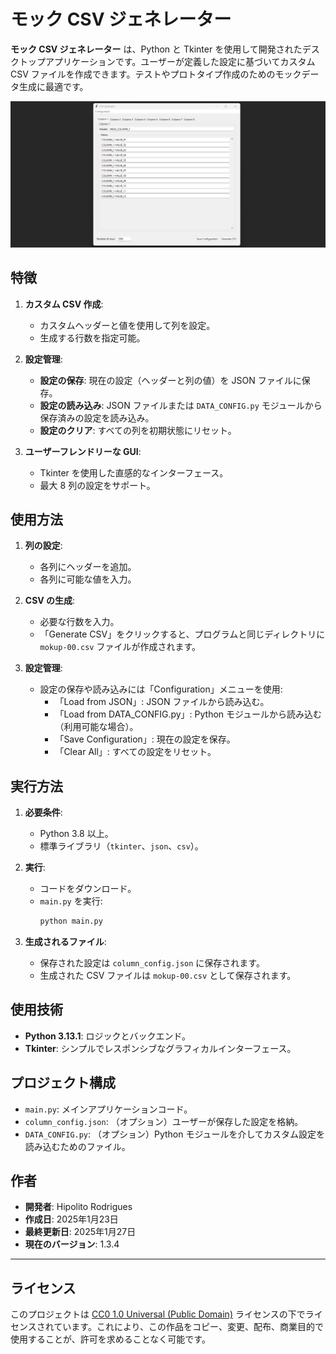 # モック CSV ジェネレーター

**モック CSV ジェネレーター** は、Python と Tkinter を使用して開発されたデスクトップアプリケーションです。ユーザーが定義した設定に基づいてカスタム CSV ファイルを作成できます。テストやプロトタイプ作成のためのモックデータ生成に最適です。

![alt text](https://github.com/hipolitorodrigues/mock_csv_generator/blob/88853b15db5302aba301f4e70edf7a7e2503a11f/assets/images/sampling.png)

## 特徴

1. **カスタム CSV 作成**:
   - カスタムヘッダーと値を使用して列を設定。
   - 生成する行数を指定可能。

2. **設定管理**:
   - **設定の保存**: 現在の設定（ヘッダーと列の値）を JSON ファイルに保存。
   - **設定の読み込み**: JSON ファイルまたは `DATA_CONFIG.py` モジュールから保存済みの設定を読み込み。
   - **設定のクリア**: すべての列を初期状態にリセット。

3. **ユーザーフレンドリーな GUI**:
   - Tkinter を使用した直感的なインターフェース。
   - 最大 8 列の設定をサポート。

## 使用方法

1. **列の設定**:
   - 各列にヘッダーを追加。
   - 各列に可能な値を入力。

2. **CSV の生成**:
   - 必要な行数を入力。
   - 「Generate CSV」をクリックすると、プログラムと同じディレクトリに `mokup-00.csv` ファイルが作成されます。

3. **設定管理**:
   - 設定の保存や読み込みには「Configuration」メニューを使用:
     - 「Load from JSON」: JSON ファイルから読み込む。
     - 「Load from DATA_CONFIG.py」: Python モジュールから読み込む（利用可能な場合）。
     - 「Save Configuration」: 現在の設定を保存。
     - 「Clear All」: すべての設定をリセット。

## 実行方法

1. **必要条件**:
   - Python 3.8 以上。
   - 標準ライブラリ（`tkinter`、`json`、`csv`）。

2. **実行**:
   - コードをダウンロード。
   - `main.py` を実行:
     ```bash
     python main.py
     ```

3. **生成されるファイル**:
   - 保存された設定は `column_config.json` に保存されます。
   - 生成された CSV ファイルは `mokup-00.csv` として保存されます。

## 使用技術

- **Python 3.13.1**: ロジックとバックエンド。
- **Tkinter**: シンプルでレスポンシブなグラフィカルインターフェース。

## プロジェクト構成

- `main.py`: メインアプリケーションコード。
- `column_config.json`: （オプション）ユーザーが保存した設定を格納。
- `DATA_CONFIG.py`: （オプション）Python モジュールを介してカスタム設定を読み込むためのファイル。

## 作者

- **開発者**: Hipolito Rodrigues  
- **作成日**: 2025年1月23日  
- **最終更新日**: 2025年1月27日  
- **現在のバージョン**: 1.3.4  

---

## ライセンス

このプロジェクトは [CC0 1.0 Universal (Public Domain)](https://creativecommons.org/publicdomain/zero/1.0/) ライセンスの下でライセンスされています。これにより、この作品をコピー、変更、配布、商業目的で使用することが、許可を求めることなく可能です。
